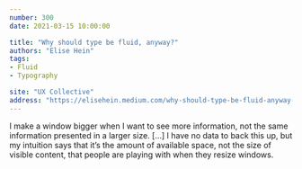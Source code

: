 ```yaml
---
number: 300
date: 2021-03-15 10:00:00

title: "Why should type be fluid, anyway?"
authors: "Elise Hein"
tags:
- Fluid
- Typography

site: "UX Collective"
address: "https://elisehein.medium.com/why-should-type-be-fluid-anyway-f7f32f0d37a3"
---
```


I make a window bigger when I want to see more information, not the same information presented in a larger size. […] I have no data to back this up, but my intuition says that it’s the amount of available space, not the size of visible content, that people are playing with when they resize windows.
